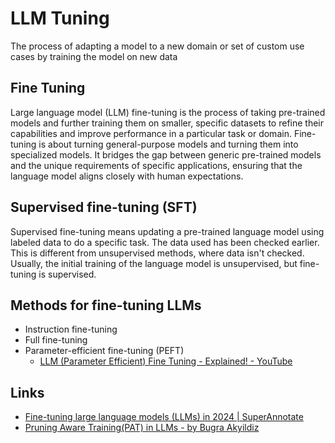 # LLM Tuning

The process of adapting a model to a new domain or set of custom use cases by training the model on new data

## Fine Tuning

Large language model (LLM) fine-tuning is the process of taking pre-trained models and further training them on smaller, specific datasets to refine their capabilities and improve performance in a particular task or domain. Fine-tuning is about turning general-purpose models and turning them into specialized models. It bridges the gap between generic pre-trained models and the unique requirements of specific applications, ensuring that the language model aligns closely with human expectations.

## Supervised fine-tuning (SFT)

Supervised fine-tuning means updating a pre-trained language model using labeled data to do a specific task. The data used has been checked earlier. This is different from unsupervised methods, where data isn't checked. Usually, the initial training of the language model is unsupervised, but fine-tuning is supervised.

## Methods for fine-tuning LLMs

- Instruction fine-tuning
- Full fine-tuning
- Parameter-efficient fine-tuning (PEFT)
	- [LLM (Parameter Efficient) Fine Tuning - Explained! - YouTube](https://www.youtube.com/watch?v=HcVtpLAGMXo)

## Links

- [Fine-tuning large language models (LLMs) in 2024 | SuperAnnotate](https://www.superannotate.com/blog/llm-fine-tuning)
- [Pruning Aware Training(PAT) in LLMs - by Bugra Akyildiz](https://mlops.substack.com/p/pruning-aware-trainingpat-in-llms)
